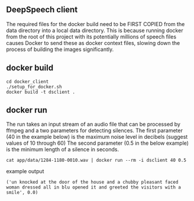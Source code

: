 
## DeepSpeech client

The required files for the docker build need to be FIRST COPIED from the data directory into a local data directory.
This is because running docker from the root of this project with its potentially millions of speech
files causes Docker to send these as docker context files, slowing down the process of building the images
significantly.

## docker build
```
cd docker_client
./setup_for_docker.sh
docker build -t dsclient .
```

## docker run
The run takes an input stream of an audio file that can be processed by ffmpeg and a two parameters for detecting silences.
The first parameter (40 in the example below) is the maximum noise level in decibels (suggest values of 10 through 60)
The second parameter (0.5 in the below example) is the minimum length of a silence in seconds.
```
cat app/data/1284-1180-0010.wav | docker run --rm -i dsclient 40 0.5
```
example output
```
('un knocked at the door of the house and a chubby pleasant faced woman dressed all in blu opened it and greeted the visitors with a smile', 0.0)
```
